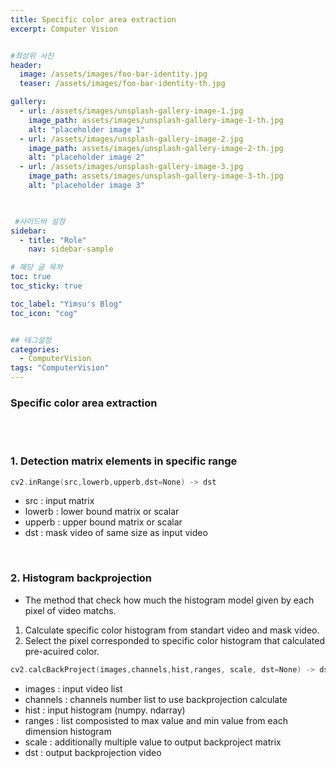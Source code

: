 ```yaml
---
title: Specific color area extraction
excerpt: Computer Vision


#최상위 사진
header:
  image: /assets/images/foo-bar-identity.jpg
  teaser: /assets/images/foo-bar-identity-th.jpg

gallery:
  - url: /assets/images/unsplash-gallery-image-1.jpg
    image_path: assets/images/unsplash-gallery-image-1-th.jpg
    alt: "placeholder image 1"
  - url: /assets/images/unsplash-gallery-image-2.jpg
    image_path: assets/images/unsplash-gallery-image-2-th.jpg
    alt: "placeholder image 2"
  - url: /assets/images/unsplash-gallery-image-3.jpg
    image_path: assets/images/unsplash-gallery-image-3-th.jpg
    alt: "placeholder image 3"
    


 #사이드바 설정 
sidebar:
  - title: "Role"
    nav: sidebar-sample

# 해당 글 목차
toc: true
toc_sticky: true

toc_label: "Yimsu's Blog"
toc_icon: "cog"


## 테그설정
categories:
  - ComputerVision
tags: "ComputerVision"
---
```


### Specific color area extraction

<br/>
<br/>

### 1. Detection matrix elements in specific range
``` c
cv2.inRange(src,lowerb,upperb,dst=None) -> dst
```

- src : input matrix
- lowerb : lower bound matrix or scalar
- upperb : upper bound matrix or scalar
- dst : mask video of same size as input video

<br/>

### 2. Histogram backprojection

- The method that check how much the histogram model given by each pixel of video matchs.

1) Calculate specific color histogram from standart video and mask video.
2) Select the pixel corresponded to specific color histogram that calculated pre-acuired color.

``` c
cv2.calcBackProject(images,channels,hist,ranges, scale, dst=None) -> dst
```

- images : input video list
- channels : channels number list to use backprojection calculate
- hist : input histogram (numpy. ndarray)
- ranges : list composisted to max value and min value from each dimension histogram
- scale : additionally multiple value to output backproject matrix
- dst : output backprojection video